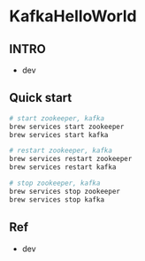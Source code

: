 # KafkaHelloWorld

## INTRO
- dev

## Quick start

```bash
# start zookeeper, kafka
brew services start zookeeper
brew services start kafka

# restart zookeeper, kafka
brew services restart zookeeper 
brew services restart kafka

# stop zookeeper, kafka
brew services stop zookeeper
brew services stop kafka
```

## Ref
- dev 
